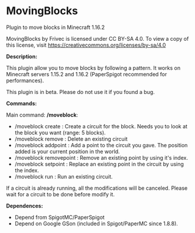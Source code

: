 # MovingBlocks
Plugin to move blocks in Minecraft 1.16.2

MovingBlocks by Frivec is licensed under CC BY-SA 4.0. To view a copy of this license, visit https://creativecommons.org/licenses/by-sa/4.0

__Description:__

This plugin allow you to move blocks by following a pattern.
It works on Minecraft servers 1.15.2 and 1.16.2 (PaperSpigot recommended for performances).

This plugin is in beta. Please do not use it if you found a bug.

__Commands:__

Main command: **/moveblock**:
- /moveblock create <name>: Create a circuit for the block. Needs you to look at the block you want (range: 5 blocks).
- /moveblock remove <name>: Delete an existing circuit
- /moveblock addpoint <name>: Add a point to the circuit you gave. The position added is your current position in the world.
- /moveblock removepoint <name> <index>: Remove an existing point by using it's index. 
- /moveblock setpoint <name> <index>: Replace an existing point in the circuit by using the index.
- /moveblock run <name>: Run an existing circuit.
  
If a circuit is already running, all the modifications will be canceled. Please wait for a circuit to be done before modify it.

__Dependences:__

- Depend from SpigotMC/PaperSpigot
- Depend on Google GSon (included in Spigot/PaperMC since 1.8.8). 
